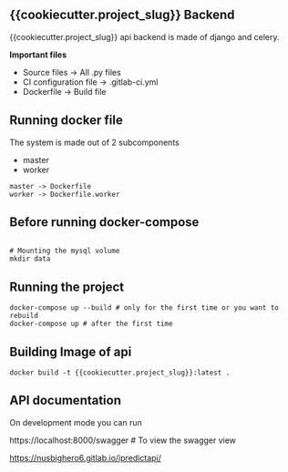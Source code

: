 ## {{cookiecutter.project_slug}} Backend

{{cookiecutter.project_slug}} api backend is made of django and celery.

**Important files**

* Source files -> All .py files
* CI configuration file -> .gitlab-ci.yml
* Dockerfile -> Build file

## Running docker file

The system is made out of 2 subcomponents
* master 
* worker
```
master -> Dockerfile
worker -> Dockerfile.worker
```

## Before running docker-compose

```

# Mounting the mysql volume
mkdir data

```

## Running the project

```
docker-compose up --build # only for the first time or you want to rebuild
docker-compose up # after the first time 
```


## Building Image of api

```
docker build -t {{cookiecutter.project_slug}}:latest .
```

## API documentation

On development mode you can run 

https://localhost:8000/swagger # To view the swagger view

https://nusbighero6.gitlab.io/ipredictapi/


